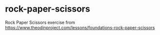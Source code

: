# rock-paper-scissors
Rock Paper Scissors exercise from https://www.theodinproject.com/lessons/foundations-rock-paper-scissors
